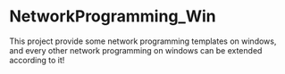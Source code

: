 NetworkProgramming_Win
======================

This project provide some network programming templates on windows, and every other network programming on windows can be extended according to it!
